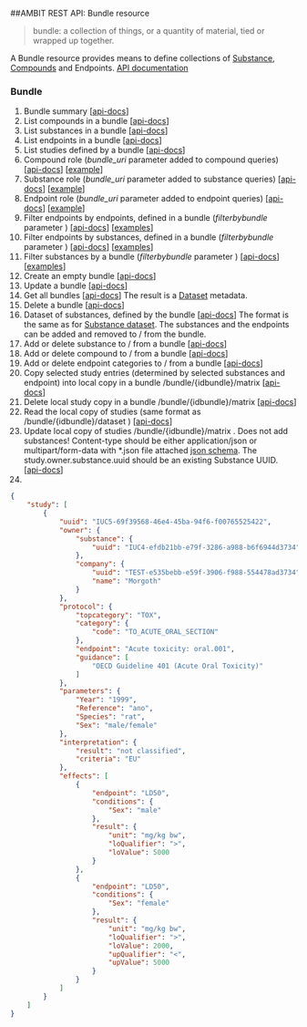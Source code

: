 ##AMBIT REST API: Bundle resource

> bundle: a collection of things, or a quantity of material, tied or wrapped up together. 

A Bundle resource provides means to define collections of [Substance](substance.md), [Compounds](dataset.md) and Endpoints. [API documentation](http://ideaconsult.github.io/examples-ambit/apidocs/#!/bundle)

### Bundle

1. Bundle summary [[api-docs](http://ideaconsult.github.io/examples-ambit/apidocs/#!/bundle/getBundleSummary)]
2. List compounds in a bundle  [[api-docs](http://ideaconsult.github.io/examples-ambit/apidocs/#!/bundle/getBundleCompounds)]
3. List substances in a bundle  [[api-docs](http://ideaconsult.github.io/examples-ambit/apidocs/#!/bundle/getBundleSubstances)]
4. List endpoints in a bundle  [[api-docs](http://ideaconsult.github.io/examples-ambit/apidocs/#!/bundle/getBundleProperties)]
5. List studies defined by a bundle  [[api-docs](http://ideaconsult.github.io/examples-ambit/apidocs/#!/bundle/getBundleStudySummary)]
6. Compound role (*bundle_uri* parameter added to compound queries) [[api-docs](http://ideaconsult.github.io/examples-ambit/apidocs/#!/compound_0/searchBySimilarity)] [[example](http://apps.ideaconsult.net:8080/data/query/similarity?search=C%3DO&type=smiles&bundle_uri=http%3A%2F%2Fapps.ideaconsult.net%3A8080%2Fdata%2Fbundle%2F1)]
7. Substance role (*bundle_uri* parameter added to substance queries) [[api-docs](http://ideaconsult.github.io/examples-ambit/apidocs/#!/substance_1/getSubstances)] [[example](http://apps.ideaconsult.net:8080/data/substance?search=formaldehyde&type=name&bundle_uri=http%3A%2F%2Fapps.ideaconsult.net%3A8080%2Fdata%2Fbundle%2F1)]
8. Endpoint role (*bundle_uri* parameter added to endpoint queries) [[api-docs](http://ideaconsult.github.io/examples-ambit/apidocs/#!/query/getEndpointSummary)] [[example](http://apps.ideaconsult.net:8080/data/query/study?topcategory=P-CHEM&category=PC_MELTING&filterbybundle=http%3A%2F%2Fapps.ideaconsult.net%3A8080%2Fdata%2Fbundle%2F1)]
9. Filter endpoints by endpoints, defined in a bundle (*filterbybundle* parameter ) [[api-docs](http://ideaconsult.github.io/examples-ambit/apidocs/#!/query/getEndpointSummary)] [[examples](http://apps.ideaconsult.net:8080/data/query/study?selected=endpoints&filterbybundle=http%3A%2F%2Fapps.ideaconsult.net%3A8080%2Fdata%2Fbundle%2F1&media=application/json)]
10. Filter endpoints by substances, defined in a bundle (*filterbybundle* parameter ) [[api-docs](http://ideaconsult.github.io/examples-ambit/apidocs/#!/query/getEndpointSummary)] [[examples](http://apps.ideaconsult.net:8080/data/query/study?selected=substances&filterbybundle=http%3A%2F%2Fapps.ideaconsult.net%3A8080%2Fdata%2Fbundle%2F1&media=application/json)]
11. Filter substances by a bundle (*filterbybundle* parameter ) [[api-docs](http://ideaconsult.github.io/examples-ambit/apidocs/#!/substance/searchByRelatedCompound)] [[examples](http://apps.ideaconsult.net:8080/data/query/substance/related?compound_uri=http%3A%2F%2Fapps.ideaconsult.net%3A8080%2Fdata%2Fcompound%2F21219&filterbybundle=http%3A%2F%2Fapps.ideaconsult.net%3A8080%2Fdata%2Fbundle%2F1)]
12. Create an empty bundle [[api-docs](http://ideaconsult.github.io/examples-ambit/apidocs/#!/bundle/createBundle)]
13. Update a bundle [[api-docs](http://ideaconsult.github.io/examples-ambit/apidocs/#!/bundle/updateBundle)]
14. Get all bundles [[api-docs](http://ideaconsult.github.io/examples-ambit/apidocs/#!/bundle/getBundles)]
  The result is a [Dataset](dataset.md) metadata.
15. Delete a bundle [[api-docs](http://ideaconsult.github.io/examples-ambit/apidocs/#!/bundle/deleteBundle)]
16. Dataset of substances, defined by the bundle [[api-docs](http://ideaconsult.github.io/examples-ambit/apidocs/#!/bundle/getBundleDataset)]
  The format is the same as for [Substance dataset](substance_dataset.md). The substances and the endpoints can be added and removed to / from the bundle.
17. Add or delete substance to / from a bundle [[api-docs](http://ideaconsult.github.io/examples-ambit/apidocs/#!/bundle/updateSubstanceInBundle)]
18. Add or delete compound to / from a bundle [[api-docs](http://ideaconsult.github.io/examples-ambit/apidocs/#!/bundle/updateCompoundInBundle)]
19. Add or delete endpoint categories to / from a bundle [[api-docs](http://ideaconsult.github.io/examples-ambit/apidocs/#!/bundle/updatePropertyInBundle)]
20. Copy selected study entries (determined by selected substances and endpoint) into local copy in a bundle /bundle/{idbundle}/matrix [[api-docs](http://ideaconsult.github.io/examples-ambit/apidocs/#!/bundle/createMatrixFromBundle)]
21. Delete local study copy in a bundle  /bundle/{idbundle}/matrix [[api-docs](http://ideaconsult.github.io/examples-ambit/apidocs/#!/bundle/deleteMatrixFromBundle)]
22. Read the local copy of studies (same format as /bundle/{idbundle}/dataset ) [[api-docs](http://ideaconsult.github.io/examples-ambit/apidocs/#!/bundle/getBundleMatrix)]
23. Update local copy of studies  /bundle/{idbundle}/matrix . Does not add substances! Content-type should be either application/json or multipart/form-data with *.json file attached [json schema](https://github.com/ideaconsult/api/blob/master/apidocs/study-schema.json). The study.owner.substance.uuid should be an existing Substance UUID.  [[api-docs](http://ideaconsult.github.io/examples-ambit/apidocs/#!/bundle/uploadBundleStudy)]
24. 
````JSON
{
    "study": [
        {
            "uuid": "IUC5-69f39568-46e4-45ba-94f6-f00765525422",
            "owner": {
                "substance": {
                    "uuid": "IUC4-efdb21bb-e79f-3286-a988-b6f6944d3734"
                },
                "company": {
                    "uuid": "TEST-e535bebb-e59f-3906-f988-554478ad3734",
                    "name": "Morgoth"
                }
            },
            "protocol": {
                "topcategory": "TOX",
                "category": {
                    "code": "TO_ACUTE_ORAL_SECTION"
                },
                "endpoint": "Acute toxicity: oral.001",
                "guidance": [
                    "OECD Guideline 401 (Acute Oral Toxicity)"
                ]
            },
            "parameters": {
                "Year": "1999",
                "Reference": "ano",
                "Species": "rat",
                "Sex": "male/female"
            },
            "interpretation": {
                "result": "not classified",
                "criteria": "EU"
            },
            "effects": [
                {
                    "endpoint": "LD50",
                    "conditions": {
                        "Sex": "male"
                    },
                    "result": {
                        "unit": "mg/kg bw",
                        "loQualifier": ">",
                        "loValue": 5000
                    }
                },
                {
                    "endpoint": "LD50",
                    "conditions": {
                        "Sex": "female"
                    },
                    "result": {
                        "unit": "mg/kg bw",
                        "loQualifier": ">",
                        "loValue": 2000,
                        "upQualifier": "<",
                        "upValue": 5000
                    }
                }
            ]
        }
    ]
}
````
